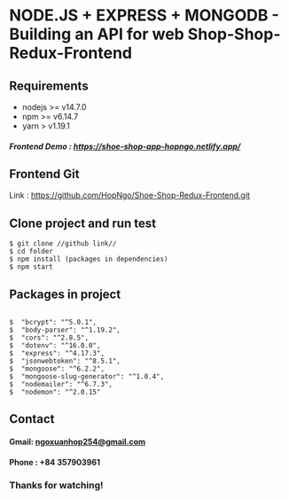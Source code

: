 # NODE.JS + EXPRESS + MONGODB - Building an API for web Shop-Shop-Redux-Frontend

## Requirements

* nodejs >= v14.7.0
* npm >= v6.14.7
* yarn > v1.19.1

##### Frontend Demo : https://shoe-shop-app-hopngo.netlify.app/

## Frontend Git

Link : https://github.com/HopNgo/Shoe-Shop-Redux-Frontend.git

## Clone project and run test

```
$ git clone //github link//
$ cd folder
$ npm install (packages in dependencies)
$ npm start

```

## Packages in project

```

$  "bcrypt": "^5.0.1",
$  "body-parser": "^1.19.2",
$  "cors": "^2.8.5",
$  "dotenv": "^16.0.0",
$  "express": "^4.17.3",
$  "jsonwebtoken": "^8.5.1",
$  "mongoose": "^6.2.2",
$  "mongoose-slug-generator": "^1.0.4",
$  "nodemailer": "^6.7.3",
$  "nodemon": "^2.0.15"

```
## Contact

#### Gmail: ngoxuanhop254@gmail.com
#### Phone : +84 357903961



### Thanks for watching!
